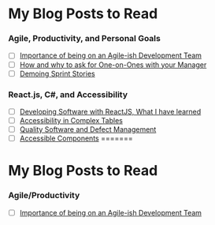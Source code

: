 
# My Blog Posts to Read

### Agile, Productivity, and Personal Goals
- [ ] [Importance of being on an Agile-ish Development Team](https://www.linkedin.com/pulse/importance-being-agile-ish-team-ben-petersen?trk=prof-post)
- [ ] [How and why to ask for One-on-Ones with your Manager](https://benpetersen.github.io/blog/howandwhyone-on-ones)
- [ ] [Demoing Sprint Stories](https://benpetersen.github.io/blog/demosprintstory)

### React.js, C#, and Accessibility
- [ ] [Developing Software with ReactJS, What I have learned](https://www.linkedin.com/pulse/reactjs-what-i-have-learned-ben-petersen?trk=prof-post)
- [ ] [Accessibility in Complex Tables](https://benpetersen.github.io/blog/accessibility-in-complex-tables)
- [ ] [Quality Software and Defect Management](https://benpetersen.github.io/blog/defectmanagement)
- [ ] [Accessible Components](https://benpetersen.github.io/blog/accessiblecomponents)
=======
# My Blog Posts to Read

### Agile/Productivity
- [ ] [Importance of being on an Agile-ish Development Team](https://www.linkedin.com/pulse/importance-being-agile-ish-team-ben-petersen?trk=prof-post)



